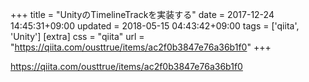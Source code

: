 +++
title = "UnityのTimelineTrackを実装する"
date = 2017-12-24 14:45:31+09:00
updated = 2018-05-15 04:43:42+09:00
tags = ['qiita', 'Unity']
[extra]
css = "qiita"
url = "https://qiita.com/ousttrue/items/ac2f0b3847e76a36b1f0"
+++

<https://qiita.com/ousttrue/items/ac2f0b3847e76a36b1f0>


